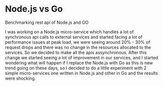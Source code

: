# Node.js vs Go
Benchmarking rest api of Node.js and GO

I was working on a Node.js micro-service which handles a lot of synchronous api calls to external services and 
started facing a lot of performance issues at peak load, we were seeing around 20% - 30% of request drops
and there was no change in the resources allocated to the services. So we decided to make all the apis assynchronous.
After this change we started seeing a lot of improvement in our services, and I started wondering what will happen if I
replace the Node.js with Go as this is new trend going on these days, so I decided to do a little experiment with 2 simple 
micro-services one written in Node.js and other in Go and the results were shocking.

